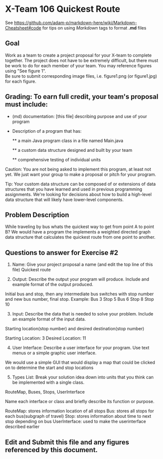 # X-Team 106 Quickest Route

See https://github.com/adam-p/markdown-here/wiki/Markdown-Cheatsheet#code for tips on using *Markdown* tags to format __.md__ files

## Goal

Work as a team to create a project proposal for your X-team to complete together.
The project does not have to be extremely difficult,
but there must be work to do for each member of your team.
You may reference figures using "See figure 1".  
Be sure to submit corresponding image files, i.e. figure1.png (or figure1.jpg) for each figure.

## Grading: To earn full credit, your team's proposal must include:

* (md) documentation: [this file] describing purpose and use of your program

* Description of a program that has:

  ** a main Java program class in a file named Main.java
  
  ** a custom data structure designed and built by your team
  
  ** comprehensive testing of individual units
  
 Caution: You are not being asked to implement this program, at least not yet. 
 We just want your group to make a proposal or pitch for your program.
 
 Tip: Your custom data structure can be composed of or extensions of data structures that you have learned and used in previous programming assignments.  We're looking for decisions about how to build a high-level data structure that will likely have lower-level components.

## Problem Description

While traveling by bus whats the quickest way to get from point A to point B?
We would have a program the implements a weighted directed graph data structure that calculates the quickest route from one point to another. 

## Questions to answer for Exercise #2

1. Name: Give your project proposal a name (and edit the top line of this file)
Quickest route


2. Output: Describe the output your program will produce.  Include and example format of the output produced.

Initial bus and stop, then any intermediate bus switches with stop number and new bus number, final stop.
Example:
Bus 3 Stop 5
Bus 6 Stop 8
Stop 10


3. Input: Describe the data that is needed to solve your problem. Include an example format of the input data.

Starting location(stop number) and desired destination(stop number)

Starting Location: 3
Desired Location: 11


4. User Interface: Describe a user interface for your program.  Use text menus or a simple graphic user interface.

We would use a simple GUI that would display a map that could be clicked on to determine the start and stop locations



5. Types List: Break your solution idea down into units that you think can be implemented with a single class.

RouteMap, 
Buses, 
Stops, 
UserInterface


Name each interface or class and briefly describe its function or purpose.

RouteMap: stores information location of all stops
Bus: stores all stops for each bus(subgraph of travel)
Stop: stores information about time to next stop depending on bus
UserInterface: used to make the userinterface described earlier

## Edit and Submit this file and any figures referenced by this document. 

